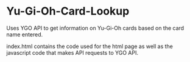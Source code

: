 # Yu-Gi-Oh-Card-Lookup
Uses YGO API to get information on Yu-Gi-Oh cards based on the card name entered.

index.html contains the code used for the html page as well as the javascript code that makes API requests to YGO API.
